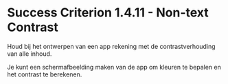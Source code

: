 # Success Criterion 1.4.11 - Non-text Contrast

Houd bij het ontwerpen van een app rekening met de contrastverhouding van alle inhoud.

Je kunt een schermafbeelding maken van de app om kleuren te bepalen en het contrast te berekenen.
